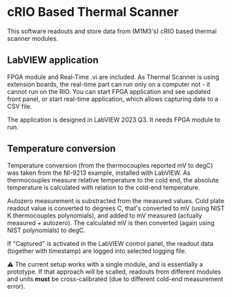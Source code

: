 # cRIO Based Thermal Scanner

This software readouts and store data from (M1M3's) cRIO based thermal scanner
modules.

## LabVIEW application

FPGA module and Real-Time .vi are included. As Thermal Scanner is using
extension boards, the real-time part can run only on a computer not - it
cannot run on the RIO. You can start FPGA application and see updated front
panel, or start real-time application, which allows capturing date to a CSV
file.

The application is designed in LabVIEW 2023 Q3. It needs FPGA module to run.

## Temperature conversion

Temperature conversion (from the thermocouples reported mV to degC) was taken
from the NI-9213 example, installed with LabVIEW. As thermocouples measure
relative temperature to the cold end, the absolute temperature is calculated
with relation to the cold-end temperature.

Autozero measurement is substracted from the measured values. Cold plate
readout value is converted to degrees C, that's converted to mV (using NIST K
thermocouples polynomials), and added to mV measured (actually measured +
autozero). The calculated mV is then converted (again using NIST polynomials)
to degC.

If "Captured" is activated in the LabVIEW control panel, the readout data
(together with timestamp) are logged into selected logging file.

:warning: The current setup works with a single module, and is essentially a prototype.
If that approach will be scalled, readouts from different modules and units
**must** be cross-calibrated  (due to different cold-end measurement error).
